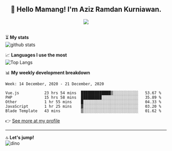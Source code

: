 <h2 align="center">👋 Hello Mamang! I'm Aziz Ramdan Kurniawan.</h2>  
<p align="center">
  <img src="https://komarev.com/ghpvc/?username=azizramdan"> <br><br>
</p>
    
⏳ **My stats**  
![github stats](https://github-readme-stats.vercel.app/api?username=azizramdan&show_icons=true&count_private=true&title_color=000&hide_border=true&hide_title=true)  

📈 **Languages I use the most**  
![Top Langs](https://github-readme-stats.vercel.app/api/top-langs/?username=azizramdan&layout=compact&langs_count=6&hide=tsql&hide_border=true&hide_title=true&exclude_repo=Futsal-Go,Futsal-Go-Admin,Sistem-Informasi-Sensus-Harian-Rawat-Inap)  

📊 **My weekly development breakdown**
<!--START_SECTION:waka-->
```text
Week: 14 December, 2020 - 21 December, 2020

Vue.js           23 hrs 54 mins  █████████████▒░░░░░░░░░░░   53.67 % 
PHP              15 hrs 58 mins  █████████░░░░░░░░░░░░░░░░   35.89 % 
Other            1 hr 55 mins    █░░░░░░░░░░░░░░░░░░░░░░░░   04.33 % 
JavaScript       1 hr 25 mins    ▓░░░░░░░░░░░░░░░░░░░░░░░░   03.20 % 
Blade Template   43 mins         ▒░░░░░░░░░░░░░░░░░░░░░░░░   01.62 % 
```
<!--END_SECTION:waka-->
👉 [See more at my profile](https://wakatime.com/@azizramdan)
***
🔝 **Let's jump!**  
![dino](https://raw.githubusercontent.com/azizramdan/azizramdan/master/dino.gif)  
